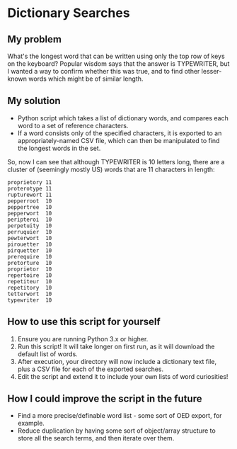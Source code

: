 # Dictionary Searches

## My problem

What's the longest word that can be written using only the top row of keys on the keyboard? Popular wisdom says that the answer is TYPEWRITER, but I wanted a way to confirm whether this was true, and to find other lesser-known words which might be of similar length.

## My solution

* Python script which takes a list of dictionary words, and compares each word to a set of reference characters.
* If a word consists only of the specified characters, it is exported to an appropriately-named CSV file, which can then be manipulated to find the longest words in the set.

So, now I can see that although TYPEWRITER is 10 letters long, there are a cluster of (seemingly mostly US) words that are 11 characters in length: 

```
proprietory	11
proterotype	11
rupturewort	11
pepperroot	10
peppertree	10
pepperwort	10
peripteroi	10
perpetuity	10
perruquier	10
pewterwort	10
pirouetter	10
pirquetter	10
prerequire	10
pretorture	10
proprietor	10
repertoire	10
repetiteur	10
repetitory	10
tetterwort	10
typewriter	10
```

## How to use this script for yourself

1. Ensure you are running Python 3.x or higher.
1. Run this script! It will take longer on first run, as it will download the default list of words.
1. After execution, your directory will now include a dictionary text file, plus a CSV file for each of the exported searches.
1. Edit the script and extend it to include your own lists of word curiosities!

## How I could improve the script in the future

* Find a more precise/definable word list - some sort of OED export, for example.
* Reduce duplication by having some sort of object/array structure to store all the search terms, and then iterate over them.
